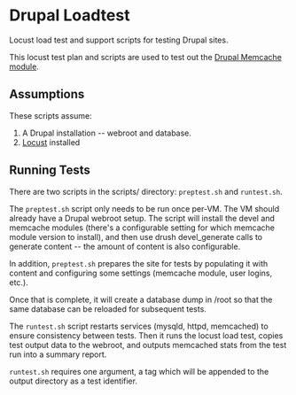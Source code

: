 Drupal Loadtest
===============

Locust load test and support scripts for testing Drupal sites.

This locust test plan and scripts are used to test out the [Drupal Memcache module](https://drupal.org/project/memcache).

Assumptions
-----------
These scripts assume:
 1.  A Drupal installation -- webroot and database.
 2.  [Locust](http://locust.io/) installed

Running Tests
-------------
There are two scripts in the scripts/ directory: `preptest.sh` and `runtest.sh`.

The `preptest.sh` script only needs to be run once per-VM. The VM should already have a Drupal webroot setup. The script will install the devel and memcache modules (there's a configurable setting for which memcache module version to install), and then use drush devel_generate calls to generate content -- the amount of content is also configurable.

In addition, `preptest.sh` prepares the site for tests by populating it with content and configuring some settings (memcache module, user logins, etc.).

Once that is complete, it will create a database dump in /root so that the same database can be reloaded for subsequent tests.


The `runtest.sh` script restarts services (mysqld, httpd, memcached) to ensure consistency between tests. Then it runs the locust load test, copies test output data to the webroot, and outputs memcached stats from the test run into a summary report.

`runtest.sh` requires one argument, a tag which will be appended to the output directory as a test identifier.
